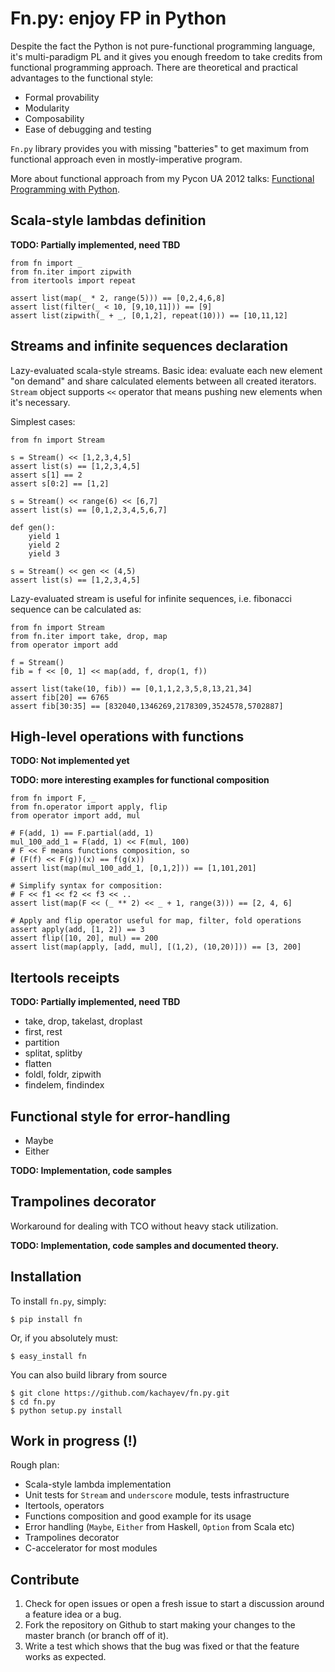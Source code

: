 # Fn.py: enjoy FP in Python

Despite the fact the Python is not pure-functional programming language, it's multi-paradigm PL and it gives you enough freedom to take credits from functional programming approach. There are theoretical and practical advantages to the functional style:

* Formal provability
* Modularity
* Composability
* Ease of debugging and testing

`Fn.py` library provides you with missing "batteries" to get maximum from functional approach even in mostly-imperative program.

More about functional approach from my Pycon UA 2012 talks: [Functional Programming with Python](http://ua.pycon.org/static/talks/kachayev/#/).

## Scala-style lambdas definition

__TODO: Partially implemented, need TBD__

    from fn import _
    from fn.iter import zipwith
    from itertools import repeat

    assert list(map(_ * 2, range(5))) == [0,2,4,6,8]
    assert list(filter(_ < 10, [9,10,11])) == [9]
    assert list(zipwith(_ + _, [0,1,2], repeat(10))) == [10,11,12]


## Streams and infinite sequences declaration

Lazy-evaluated scala-style streams. Basic idea: evaluate each new element "on demand" and share calculated elements between all created iterators. `Stream` object supports `<<` operator that means pushing new elements when it's necessary.

Simplest cases:

    from fn import Stream
    
    s = Stream() << [1,2,3,4,5]
    assert list(s) == [1,2,3,4,5]
    assert s[1] == 2
    assert s[0:2] == [1,2]

    s = Stream() << range(6) << [6,7]
    assert list(s) == [0,1,2,3,4,5,6,7]

    def gen():
        yield 1
        yield 2
        yield 3
    
    s = Stream() << gen << (4,5)
    assert list(s) == [1,2,3,4,5]

Lazy-evaluated stream is useful for infinite sequences, i.e. fibonacci sequence can be calculated as:

    from fn import Stream
    from fn.iter import take, drop, map
    from operator import add

    f = Stream()
    fib = f << [0, 1] << map(add, f, drop(1, f))

    assert list(take(10, fib)) == [0,1,1,2,3,5,8,13,21,34]
    assert fib[20] == 6765
    assert fib[30:35] == [832040,1346269,2178309,3524578,5702887]


## High-level operations with functions

__TODO: Not implemented yet__

__TODO: more interesting examples for functional composition__

    from fn import F, _
    from fn.operator import apply, flip
    from operator import add, mul

    # F(add, 1) == F.partial(add, 1)
    mul_100_add_1 = F(add, 1) << F(mul, 100)
    # F << F means functions composition, so
    # (F(f) << F(g))(x) == f(g(x))
    assert list(map(mul_100_add_1, [0,1,2])) == [1,101,201]

    # Simplify syntax for composition:
    # F << f1 << f2 << f3 << ..
    assert list(map(F << (_ ** 2) << _ + 1, range(3))) == [2, 4, 6]

	# Apply and flip operator useful for map, filter, fold operations    
	assert apply(add, [1, 2]) == 3
	assert flip([10, 20], mul) == 200
	assert list(map(apply, [add, mul], [(1,2), (10,20)])) == [3, 200]

## Itertools receipts

__TODO: Partially implemented, need TBD__

* take, drop, takelast, droplast
* first, rest
* partition
* splitat, splitby
* flatten
* foldl, foldr, zipwith
* findelem, findindex

## Functional style for error-handling

* Maybe
* Either

__TODO: Implementation, code samples__

## Trampolines decorator

Workaround for dealing with TCO without heavy stack utilization.

__TODO: Implementation, code samples and documented theory.__

## Installation

To install `fn.py`, simply:

    $ pip install fn

Or, if you absolutely must:

    $ easy_install fn

You can also build library from source

    $ git clone https://github.com/kachayev/fn.py.git
    $ cd fn.py
    $ python setup.py install

## Work in progress (!)

Rough plan: 

* Scala-style lambda implementation
* Unit tests for `Stream` and `underscore` module, tests infrastructure
* Itertools, operators
* Functions composition and good example for its usage
* Error handling (`Maybe`, `Either` from Haskell, `Option` from Scala etc)
* Trampolines decorator
* C-accelerator for most modules

## Contribute

1. Check for open issues or open a fresh issue to start a discussion around a feature idea or a bug.
2. Fork the repository on Github to start making your changes to the master branch (or branch off of it).
3. Write a test which shows that the bug was fixed or that the feature works as expected.
